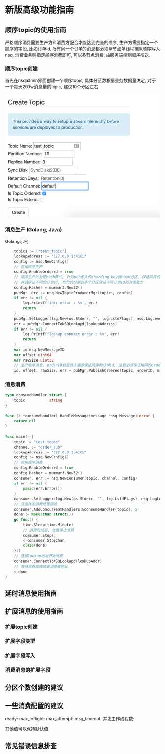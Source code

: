 # 新版高级功能指南

## 顺序topic的使用指南
严格顺序消费需要生产方和消费方配合才能达到完全的顺序, 生产方需要指定一个顺序的字段, 比如订单id, 所有同一个订单的消息都必须单节点单线程按照顺序写入nsq, 消费业务则指定顺序消费即可, 可以多节点消费, 由服务端控制顺序推送.

### 顺序topic创建
首先在nsqadmin界面创建一个顺序topic, 具体分区数根据业务数据量决定, 对于一个每天200w消息量的topic, 建议10个分区左右

![topic create](resources/ordered_topic_create.png)

### 消息生产 (Golang, Java)
Golang示例

```Go
    topics := ["test_topic"]
    lookupAddress := "127.0.0.1:4161"
    config := nsq.NewConfig()
    // 启用顺序生产
    config.EnableOrdered = true
    // 顺序生产的分区hash算法, 针对pub传入的sharding key做hash分区, 保证同样的订单id落到同一个分区保证顺序,
    // 并且保证不同的订单id, 均匀的分散到多个分区保证不同订单id的并发能力
	config.Hasher = murmur3.New32()
	pubMgr, err := nsq.NewTopicProducerMgr(topics, config)
	if err != nil {
		log.Printf("init error : %v", err)
		return
	}
	pubMgr.SetLogger(log.New(os.Stderr, "", log.LstdFlags), nsq.LogLevelInfo)
	err = pubMgr.ConnectToNSQLookupd(lookupAddress)
	if err != nil {
		log.Printf("lookup connect error : %v", err)
		return
	}
	var id nsq.NewMessageID
	var offset uint64
	var rawSize uint32
    // 生产顺序消息, orderID就是传入需要保证顺序的订单id, 注意必须保证相同的orderID不会产生并发写入
	id, offset, rawSize, err = pubMgr.PublishOrdered(topic, orderID, msg)
```

### 消息消费

```Go
type consumeHandler struct {
	topic           string
}

func (c *consumeHandler) HandleMessage(message *nsq.Message) error {
	return nil
}

func main() {
    topic := "test_topic"
    channel := "order_sub"
    lookupAddress := "127.0.0.1:4161"
    config := nsq.NewConfig()
    // 启用顺序消费
    config.EnableOrdered = true
	config.Hasher = murmur3.New32()
	consumer, err := nsq.NewConsumer(topic, channel, config)
	if err != nil {
		panic(err.Error())
	}
    consumer.SetLogger(log.New(os.Stderr, "", log.LstdFlags), nsq.LogLevelInfo)
    // 注册并发消费处理函数
	consumer.AddConcurrentHandlers(&consumeHandler{topic}, 5)
	done := make(chan struct{})
	go func() {
        time.Sleep(time.Minute)
        // 消费完成后, 优雅停止消费
		consumer.Stop()
		<-consumer.StopChan
		close(done)
    }()
    // 连接lookup地址开始消费
    consumer.ConnectToNSQLookupd(lookupAddr)
    // 等待消费完成或者消费被停止
    <-done
}
```

## 延时消息使用指南

## 扩展消息的使用指南

### 扩展topic创建
### 扩展字段类型
### 扩展字段写入
### 消费消息的扩展字段

## 分区个数创建的建议

## 一些消费配置的建议

ready:
max_inflight:
max_attempt:
msg_timeout:
并发工作线程数:

其他值可以保持默认值

## 常见错误信息排查
